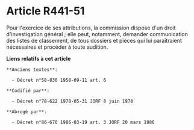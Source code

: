 # Article R441-51

Pour l'exercice de ses attributions, la commission dispose d'un droit d'investigation général ; elle peut, notamment,
demander communication des listes de classement, de tous dossiers et pièces qui lui paraîtraient nécessaires et procéder à
toute audition.

**Liens relatifs à cet article**

	**Anciens textes**:

	  - Décret n°58-830 1958-09-11 art. 6

	**Codifié par**:

	  - Décret n°78-622 1978-05-31 JORF 8 juin 1978

	**Abrogé par**:

	  - Décret n°86-670 1986-03-19 art. 3 JORF 20 mars 1986
